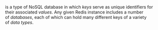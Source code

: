is a type of NoSQL database in which _keys_ serve as unique identifiers for their associated _values_. Any given Redis instance includes a number of _databases_, each of which can hold many different keys of a variety of _data types_.
